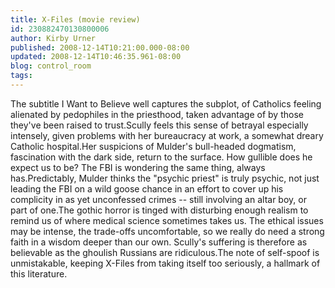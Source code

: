 ```yaml
---
title: X-Files (movie review)
id: 230882470130800006
author: Kirby Urner
published: 2008-12-14T10:21:00.000-08:00
updated: 2008-12-14T10:46:35.961-08:00
blog: control_room
tags: 
---
```


The subtitle I Want to Believe well captures the subplot, of Catholics feeling alienated by pedophiles in the priesthood, taken advantage of by those they've been raised to trust.Scully feels this sense of betrayal especially intensely, given problems with her bureaucracy at work, a somewhat dreary Catholic hospital.Her suspicions of Mulder's bull-headed dogmatism, fascination with the dark side, return to the surface.  How gullible does he expect us to be?  The FBI is wondering the same thing, always has.Predictably, Mulder thinks the "psychic priest" is truly psychic, not just leading the FBI on a wild goose chance in an effort to cover up his complicity in as yet  unconfessed crimes -- still involving an altar boy, or part of one.The gothic horror is tinged with disturbing enough realism to remind us of where medical science sometimes takes us.  The ethical issues may be intense, the trade-offs uncomfortable, so we really do need a strong faith in a wisdom deeper than our own.  Scully's suffering is therefore as believable as the ghoulish Russians are ridiculous.The note of self-spoof is unmistakable, keeping X-Files from taking itself too seriously, a hallmark of this literature.